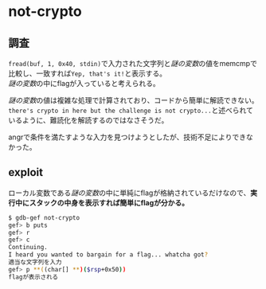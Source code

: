 # not-crypto

## 調査
`fread(buf, 1, 0x40, stdin)`で入力された文字列と*謎の変数*の値をmemcmpで比較し、一致すれば`Yep, that's it!`と表示する。  
*謎の変数*の中にflagが入っていると考えられる。  

*謎の変数*の値は複雑な処理で計算されており、コードから簡単に解読できない。  
`there's crypto in here but the challenge is not crypto...`と述べられているように、難読化を解読するのではなさそうだ。

angrで条件を満たすような入力を見つけようとしたが、技術不足によりできなかった。

## exploit
ローカル変数である*謎の変数*の中に単純にflagが格納されているだけなので、**実行中にスタックの中身を表示すれば簡単にflagが分かる。**  
```bash
$ gdb-gef not-crypto
gef> b puts
gef> r
gef> c
Continuing.
I heard you wanted to bargain for a flag... whatcha got?
適当な文字列を入力
gef> p **((char[] **)($rsp+0x50))
flagが表示される
```